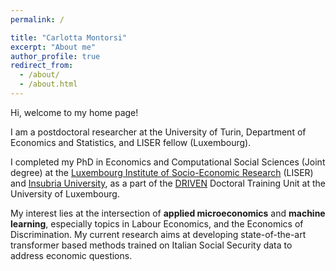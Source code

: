 ```yaml
---
permalink: /

title: "Carlotta Montorsi"
excerpt: "About me"
author_profile: true
redirect_from: 
  - /about/
  - /about.html
---
```

Hi, welcome to my home page! 

I am a postdoctoral researcher at the University of Turin, Department of Economics and Statistics, and LISER fellow (Luxembourg). 

I completed my PhD in Economics and Computational Social Sciences (Joint degree) at the [Luxembourg Institute of Socio-Economic Research](https://www.liser.lu/) (LISER) and [Insubria University](https://www.uninsubria.it/), as a part of the [DRIVEN](https://driven.uni.lu/) Doctoral Training Unit at the University of Luxembourg.

My interest lies at the intersection of **applied microeconomics** and **machine learning**, especially topics in Labour Economics, and the Economics of Discrimination. My current research aims at developing state-of-the-art transformer based methods trained on Italian Social Security data to address economic questions.
